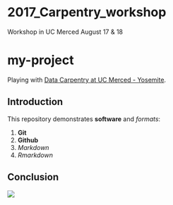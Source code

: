 # 2017_Carpentry_workshop
Workshop in UC Merced August 17 & 18

# my-project

Playing with [Data Carpentry at UC Merced -  Yosemite](https://snacktavish.github.io/2017-08-17-Yosemite/).

## Introduction

This repository demonstrates **software** and _formats_:

1. **Git**
1. **Github**
1. _Markdown_
1. _Rmarkdown_

## Conclusion

![](https://octodex.github.com/images/labtocat.png)
